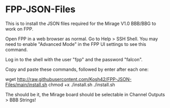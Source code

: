 # FPP-JSON-Files

This is to install the JSON files required for the Mirage V1.0 BBB/BBG to work on FPP.

Open FPP in a web browser as normal. Go to Help > SSH Shell. You may need to enable "Advanced Mode" in the FPP UI settings to see this command.

Log in to the shell with the user "fpp" and the password "falcon".

Copy and paste these commands, followed by enter after each one:<br>

wget http://raw.githubusercontent.com/Kosh42/FPP-JSON-Files/main/install.sh
chmod +x ./install.sh
./install.sh

The should be it, the Mirage board should be selectable in Channel Outputs > BBB Strings!
